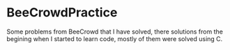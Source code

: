 # BeeCrowdPractice

Some problems from BeeCrowd that I have solved, there solutions from the begining when I started to learn code, mostly of them were solved using C. 
